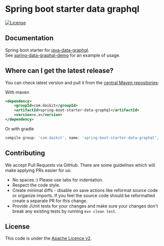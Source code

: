 # Spring boot starter data graphql

[![License](http://img.shields.io/:license-apache-blue.svg)](http://www.apache.org/licenses/LICENSE-2.0.html)

## Documentation

Spring boot starter for [java-data-graphql](https://github.com/tcaselli/java-data-graphql).  
See [spring-data-graphql-demo](https://github.com/tcaselli/spring-data-graphql-demo) for an example of usage.

## Where can I get the latest release?

You can check latest version and pull it from the [central Maven repositories](https://mvnrepository.com/artifact/com.daikit/spring-boot-starter-data-graphql):

With maven

```xml
<dependency>
    <groupId>com.daikit</groupId>
    <artifactId>spring-boot-starter-data-graphql</artifactId>
    <version>x.x</version>
</dependency>
```

Or with gradle 

```gradle
compile group: 'com.daikit', name: 'spring-boot-starter-data-graphql', version: 'x.x'
```

## Contributing

We accept Pull Requests via GitHub. There are some guidelines which will make applying PRs easier for us:
+ No spaces :) Please use tabs for indentation.
+ Respect the code style.
+ Create minimal diffs - disable on save actions like reformat source code or organize imports. If you feel the source code should be reformatted create a separate PR for this change.
+ Provide JUnit tests for your changes and make sure your changes don't break any existing tests by running ```mvn clean test```.

## License

This code is under the [Apache Licence v2](https://www.apache.org/licenses/LICENSE-2.0).